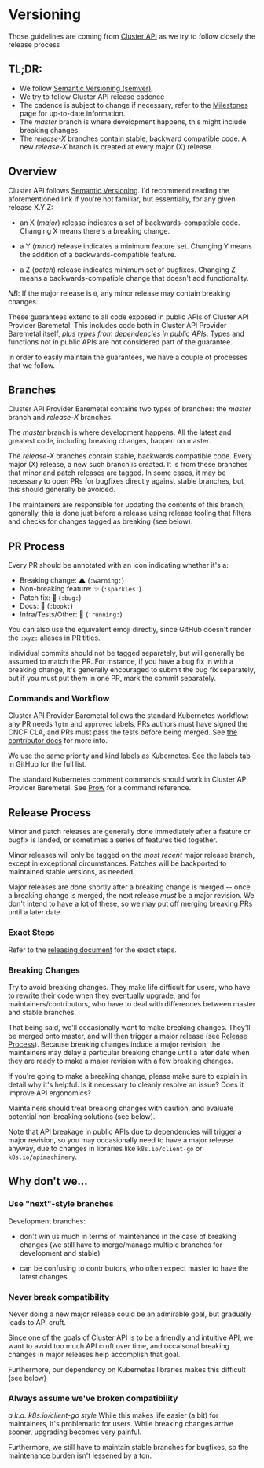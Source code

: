 # Versioning

Those guidelines are coming from
[Cluster API](https://github.com/kubernetes-sigs/cluster-api/blob/master/VERSIONING.md)
as we try to follow closely the release process

<!-- markdownlint-disable -->
## TL;DR:
<!-- markdownlint-restore -->

- We follow [Semantic Versioning (semver)](https://semver.org/).
- We try to follow Cluster API release cadence
- The cadence is subject to change if necessary, refer to the
  [Milestones](https://github.com/kubernetes-sigs/cluster-api/milestones) page
  for up-to-date information.
- The _master_ branch is where development happens, this might include breaking
  changes.
- The _release-X_ branches contain stable, backward compatible code. A new
  _release-X_ branch is created at every major (X) release.

## Overview

Cluster API follows [Semantic Versioning](https://semver.org).
I'd recommend reading the aforementioned link if you're not familiar,
but essentially, for any given release X.Y.Z:

- an X (*major*) release indicates a set of backwards-compatible code.
  Changing X means there's a breaking change.

- a Y (*minor*) release indicates a minimum feature set.  Changing Y means
  the addition of a backwards-compatible feature.

- a Z (*patch*) release indicates minimum set of bugfixes.  Changing
  Z means a backwards-compatible change that doesn't add functionality.

*NB*: If the major release is `0`, any minor release may contain breaking
changes.

These guarantees extend to all code exposed in public APIs of
Cluster API Provider Baremetal. This includes code both in Cluster API Provider
Baremetal itself, *plus types from dependencies in public APIs*.  Types and
functions not in public APIs are not considered part of the guarantee.

In order to easily maintain the guarantees, we have a couple of processes
that we follow.

## Branches

Cluster API Provider Baremetal contains two types of branches: the *master*
branch and *release-X* branches.

The *master* branch is where development happens.  All the latest and
greatest code, including breaking changes, happen on master.

The *release-X* branches contain stable, backwards compatible code.  Every
major (X) release, a new such branch is created.  It is from these
branches that minor and patch releases are tagged.  In some cases, it may
be necessary to open PRs for bugfixes directly against stable branches, but
this should generally be avoided.

The maintainers are responsible for updating the contents of this branch;
generally, this is done just before a release using release tooling that
filters and checks for changes tagged as breaking (see below).

## PR Process

Every PR should be annotated with an icon indicating whether it's
a:

- Breaking change: :warning: (`:warning:`)
- Non-breaking feature: :sparkles: (`:sparkles:`)
- Patch fix: :bug: (`:bug:`)
- Docs: :book: (`:book:`)
- Infra/Tests/Other: :running: (`:running:`)

You can also use the equivalent emoji directly, since GitHub doesn't
render the `:xyz:` aliases in PR titles.

Individual commits should not be tagged separately, but will generally be
assumed to match the PR. For instance, if you have a bug fix in with
a breaking change, it's generally encouraged to submit the bug fix
separately, but if you must put them in one PR, mark the commit
separately.

### Commands and Workflow

Cluster API Provider Baremetal follows the standard Kubernetes workflow: any PR
needs `lgtm` and `approved` labels, PRs authors must have signed the CNCF CLA,
and PRs must pass the tests before being merged.  See [the contributor
docs](https://github.com/kubernetes/community/blob/master/contributors/guide/pull-requests.md#the-testing-and-merge-workflow)
for more info.

We use the same priority and kind labels as Kubernetes.  See the labels
tab in GitHub for the full list.

The standard Kubernetes comment commands should work in
Cluster API Provider Baremetal.  See [Prow](https://prow.k8s.io/command-help)
for a command reference.

## Release Process

Minor and patch releases are generally done immediately after a feature or
bugfix is landed, or sometimes a series of features tied together.

Minor releases will only be tagged on the *most recent* major release
branch, except in exceptional circumstances.  Patches will be backported
to maintained stable versions, as needed.

Major releases are done shortly after a breaking change is merged -- once
a breaking change is merged, the next release *must* be a major revision.
We don't intend to have a lot of these, so we may put off merging breaking
PRs until a later date.

### Exact Steps

Refer to the [releasing document](./docs/releasing.md) for the exact steps.

### Breaking Changes

Try to avoid breaking changes.  They make life difficult for users, who
have to rewrite their code when they eventually upgrade, and for
maintainers/contributors, who have to deal with differences between master
and stable branches.

That being said, we'll occasionally want to make breaking changes. They'll
be merged onto master, and will then trigger a major release (see [Release
Process](#release-process)).  Because breaking changes induce a major
revision, the maintainers may delay a particular breaking change until
a later date when they are ready to make a major revision with a few
breaking changes.

If you're going to make a breaking change, please make sure to explain in
detail why it's helpful.  Is it necessary to cleanly resolve an issue?
Does it improve API ergonomics?

Maintainers should treat breaking changes with caution, and evaluate
potential non-breaking solutions (see below).

Note that API breakage in public APIs due to dependencies will trigger
a major revision, so you may occasionally need to have a major release
anyway, due to changes in libraries like `k8s.io/client-go` or
`k8s.io/apimachinery`.

<!-- markdownlint-disable -->
## Why don't we...
<!-- markdownlint-restore -->

### Use "next"-style branches

Development branches:

- don't win us much in terms of maintenance in the case of breaking
  changes (we still have to merge/manage multiple branches for development
  and stable)

- can be confusing to contributors, who often expect master to have the
  latest changes.

### Never break compatibility

Never doing a new major release could be an admirable goal, but gradually
leads to API cruft.

Since one of the goals of Cluster API is to be a friendly and
intuitive API, we want to avoid too much API cruft over time, and
occaisonal breaking changes in major releases help accomplish that goal.

Furthermore, our dependency on Kubernetes libraries makes this difficult
(see below)

### Always assume we've broken compatibility

*a.k.a. k8s.io/client-go style* While this makes life easier (a bit) for
maintainers, it's problematic for users.  While breaking changes arrive sooner,
upgrading becomes very painful.

Furthermore, we still have to maintain stable branches for bugfixes, so
the maintenance burden isn't lessened by a ton.
